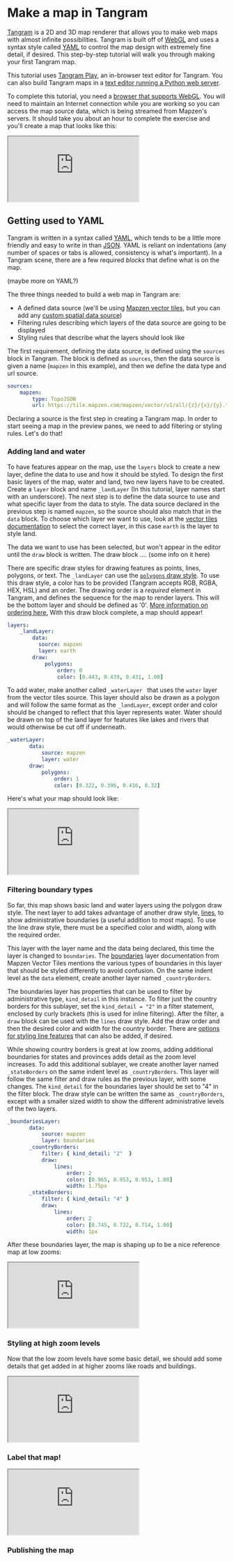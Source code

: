<script>
function elementIntersectsViewport (el) {
  var top = el.offsetTop;
  var height = el.offsetHeight;

  while(el.offsetParent) {
    el = el.offsetParent;
    top += el.offsetTop;
  }

  return (
    top < (window.pageYOffset + window.innerHeight) &&
    (top + height) > window.pageYOffset
  );
}

function hide(el) {
    iframe = el.getElementsByTagName("iframe")[0];
    if (typeof iframe != "undefined") el.removeChild(iframe);
}
function show(el) {
    iframe = el.getElementsByTagName("iframe")[0];
    if (typeof iframe == "undefined") {
        iframe = document.createElement("iframe");
        el.appendChild(iframe);
        iframe.style.height = "100%";
        iframe.src = el.getAttribute("source");
    }
}

// check visibility every half-second, hide off-screen demos to go easy on the GPU

setInterval( function() {
    var elements = document.getElementsByClassName("demo-wrapper");
    for (var i=0; i < elements.length; i++) {
        el = elements[i];
        if (elementIntersectsViewport(el) || (i == 0 && window.pageYOffset < 500)) {
            show(el);
            // show the next two iframes as well
            show(elements[i+1]);
            show(elements[i+2]);
            for (var j=0; j < elements.length; j++) {
                if (j != i && j != i+1) {
                    hide(elements[j]);
                }
            }
            break;
        }
    }
}, 500);
</script>
<style>
#demo-wrapper {
    margin-bottom: 1em;
}
</style>

# Make a map in Tangram

[Tangram](index.md) is a 2D and 3D map renderer that allows you to make web maps with almost infinite possibilities. Tangram is built off of [WebGL](index.md#webgl) and uses a syntax style called [YAML](index.md#YAML) to control the map design with extremely fine detail, if desired. This step-by-step tutorial will walk you through making your first Tangram map.  

This tutorial uses [Tangram Play](), an in-browser text editor for Tangram. You can also build Tangram maps in a [text editor running a Python web server]().

To complete this tutorial, you need a [browser that supports WebGL](https://get.webgl.org/). You will need to maintain an Internet connection while you are working so you can access the map source data, which is being streamed from Mapzen's servers. It should take you about an hour to complete the exercise and you'll create a map that looks like this:

<iframe class="demo-wrapper" src="https://mapzen.com/tangram/play/?scene=https%3A%2F%2Fapi.github.com%2Fgists%2F93976e340b0fa3ece1d0e443c64f35be#3.43/33.51/-101.81"></iframe>

## Getting used to YAML

Tangram is written in a syntax called [YAML](), which tends to be a little more friendly and easy to write in than [JSON](). YAML is reliant on indentations (any number of spaces or tabs is allowed, consistency is what's important). In a Tangram scene, there are a few required _blocks_ that define what is on the map.

(maybe more on YAML?)

The three things needed to build a web map in Tangram are:
- A defined data source (we'll be using [Mapzen vector tiles](https://mapzen.com/documentation/vector-tiles/), but you can add any [custom spatial data source]())
- Filtering rules describing which layers of the data source are going to be displayed
- Styling rules that describe what the layers should look like

The first requirement, defining the data source, is defined using the `sources` block in Tangram. The block is defined as `sources`, then the data source is given a name (`mapzen` in this example), and then we define the data type and url source.

```yaml
sources:
    mapzen:
        type: TopoJSON
        url: https://tile.mapzen.com/mapzen/vector/v1/all/{z}/{x}/{y}.topojson
```

Declaring a source is the first step in creating a Tangram map. In order to start seeing a map in the preview panes, we need to add filtering or styling rules. Let's do that!

### Adding land and water

To have features appear on the map, use the `layers` block to create a new layer, define the data to use and how it should be styled. To design the first basic layers of the map, water and land, two new layers have to be created. Create a `layer` block and name `_landLayer` (In this tutorial, layer names start with an underscore). The next step is to define the data source to use and what specific layer from the data to style. The data source declared in the previous step is named `mapzen`, so the source should also match that in the `data` block. To choose which layer we want to use, look at the [vector tiles documentation](https://mapzen.com/documentation/vector-tiles/layers/) to select the correct layer, in this case `earth` is the layer to style land.

The data we want to use has been selected, but won't appear in the editor until the `draw` block is written. The draw block .... (some info on it here)

There are specific draw styles for drawing features as points, lines, polygons, or text. The `_landLayer` can use the [`polygons` draw style](). To use this draw style, a color has to be provided (Tangram accepts RGB, RGBA, HEX, HSL) and an order. The drawing order is a _required_ element in Tangram, and defines the sequence for the map to render layers. This will be the bottom layer and should be defined as '0'. [More information on ordering here.](https://mapzen.com/documentation/vector-tiles/layers/#feature-ordering) With this draw block complete, a map should appear!

```yaml
layers:
    _landLayer:
        data:
          source: mapzen
          layer: earth
        draw:
            polygons:
                order: 0
                color: [0.443, 0.439, 0.431, 1.00]
```

To add water, make another called `_waterLayer ` that uses the `water` layer from the vector tiles source. This layer should also be drawn as a polygon and will follow the same format as the `_landLayer`, except order and color should be changed to reflect that this layer represents water. Water should be drawn on top of the land layer for features like lakes and rivers that would otherwise be cut off if underneath.

```yaml
_waterLayer:
       data:
           source: mapzen
           layer: water
       draw:
           polygons:
               order: 1
               color: [0.322, 0.396, 0.416, 0.32]
```

Here's what your map should look like:

<iframe class="demo-wrapper" src="https://mapzen.com/tangram/play/?scene=https%3A%2F%2Fapi.github.com%2Fgists%2F4a1bbb65a2616469d4946ea623db4324#3.43/33.51/-101.81"></iframe>


### Filtering boundary types

So far, this map shows basic land and water layers using the polygon draw style. The next layer to add takes advantage of another draw style, [lines](), to show administrative boundaries (a useful addition to most maps). To use the line draw style, there must be a specified color and width, along with the required order.

This layer with the layer name and the data being declared, this time the layer is changed to `boundaries`. The [boundaries](https://mapzen.com/documentation/vector-tiles/layers/#boundaries) layer documentation from Mapzen Vector Tiles mentions the various types of boundaries in this layer that should be styled differently to avoid confusion. On the same indent level as the `data` element, create another layer named `_countryBorders`.

The boundaries layer has properties that can be used to filter by administrative type, `kind_detail` in this instance. To filter just the country borders for this sublayer, set the `kind_detail = "2"` in a filter statement, enclosed by curly brackets (this is used for inline filtering). After the filter, a `draw` block can be used with the `lines` draw style. Add the draw order and then the desired color and width for the country border. There are [options for styling line features]() that can also be added, if desired.

While showing country borders is great at low zooms, adding additional boundaries for states and provinces adds detail as the zoom level increases. To add this additional sublayer, we create another layer named `_stateBorders` on the same indent level as `_countryBorders`. This layer will follow the same filter and draw rules as the previous layer, with some changes. The `kind_detail` for the boundaries layer should be set to "4" in the filter block. The draw style can be written the same as `_countryBorders`, except with a smaller sized width to show the different administrative levels of the two layers.

```yaml
_boundariesLayer:
       data:
           source: mapzen
           layer: boundaries
       _countryBorders:
           filter: { kind_detail: "2"  }
           draw:
               lines:
                   order: 2
                   color: [0.965, 0.953, 0.953, 1.00]
                   width: 1.75px
       _stateBorders:
           filter: { kind_detail: "4" }
           draw:
               lines:
                   order: 2
                   color: [0.745, 0.722, 0.714, 1.00]
                   width: 1px
```

After these boundaries layer, the map is shaping up to be a nice reference map at low zooms:

<iframe class="demo-wrapper" src="https://mapzen.com/tangram/play/?scene=https%3A%2F%2Fapi.github.com%2Fgists%2F048a7c4152405cd538f57083177eb054#4.674/42.009/-99.610"></iframe>

### Styling at high zoom levels

Now that the low zoom levels have some basic detail, we should add some details that get added in at higher zooms like roads and buildings. 


<iframe class="demo-wrapper" src="https://mapzen.com/tangram/play/?scene=https%3A%2F%2Fapi.github.com%2Fgists%2F03bc906e0ca2d5fe42750064ff0ae44d#15.2117/43.0724/-89.4038"></iframe>


### Label that map!
<iframe class="demo-wrapper" src="https://mapzen.com/tangram/play/?scene=https%3A%2F%2Fapi.github.com%2Fgists%2F1f900ad4209ba2aa4e2585b7876c74f0#3.30/31.79/-27.79"></iframe>

### Publishing the map
